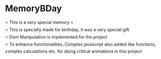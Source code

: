 # MemoryBDay
⭐️ This is a very special memory ⭐️
<br>
⭐️ This is specially made for birthday, it was a very special gift <br>
⭐️ Dom Manipulation is implemented for the project <br>
⭐️ To enhance functionalities, Complex javascript also added like functions, complex calculations etc. for doing critical animations in this project <br>
